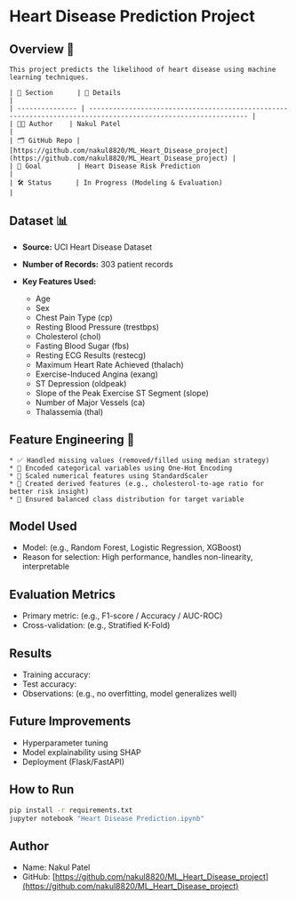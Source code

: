 # Heart Disease Prediction Project

## Overview 🚀
```
This project predicts the likelihood of heart disease using machine learning techniques.

| 🧾 Section      | 📌 Details                                                                                                     |
| --------------- | -------------------------------------------------------------------------------------------------------------- |
| 👨‍💻 Author    | Nakul Patel                                                                                                    |
| 🗂️ GitHub Repo | [https://github.com/nakul8820/ML_Heart_Disease_project](https://github.com/nakul8820/ML_Heart_Disease_project) |
| 🎯 Goal         | Heart Disease Risk Prediction                                                                                  |
| 🛠️ Status      | In Progress (Modeling & Evaluation)                                                                            |
```
## Dataset 📊

* **Source:** UCI Heart Disease Dataset
* **Number of Records:** 303 patient records
* **Key Features Used:**

  * Age
  * Sex
  * Chest Pain Type (cp)
  * Resting Blood Pressure (trestbps)
  * Cholesterol (chol)
  * Fasting Blood Sugar (fbs)
  * Resting ECG Results (restecg)
  * Maximum Heart Rate Achieved (thalach)
  * Exercise-Induced Angina (exang)
  * ST Depression (oldpeak)
  * Slope of the Peak Exercise ST Segment (slope)
  * Number of Major Vessels (ca)
  * Thalassemia (thal)

## Feature Engineering 🧠
```
* ✅ Handled missing values (removed/filled using median strategy)
* 🔢 Encoded categorical variables using One-Hot Encoding
* 📏 Scaled numerical features using StandardScaler
* 🧪 Created derived features (e.g., cholesterol-to-age ratio for better risk insight)
* 🎯 Ensured balanced class distribution for target variable
 ```
## Model Used

* Model: (e.g., Random Forest, Logistic Regression, XGBoost)
* Reason for selection: High performance, handles non-linearity, interpretable

## Evaluation Metrics

* Primary metric: (e.g., F1-score / Accuracy / AUC-ROC)
* Cross-validation: (e.g., Stratified K-Fold)

## Results

* Training accuracy:
* Test accuracy:
* Observations: (e.g., no overfitting, model generalizes well)

## Future Improvements

* Hyperparameter tuning
* Model explainability using SHAP
* Deployment (Flask/FastAPI)

## How to Run

```bash
pip install -r requirements.txt
jupyter notebook "Heart Disease Prediction.ipynb"
```

## Author

* Name: Nakul Patel
* GitHub: [https://github.com/nakul8820/ML_Heart_Disease_project](https://github.com/nakul8820/ML_Heart_Disease_project)

